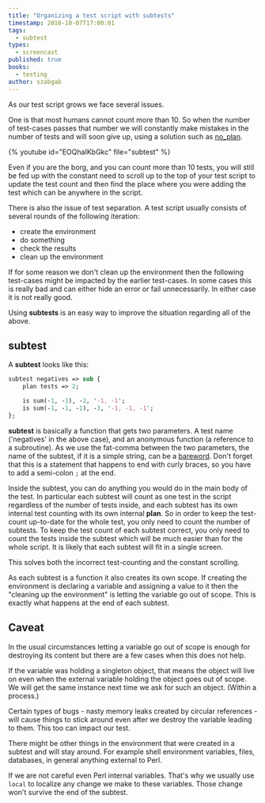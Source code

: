```yaml
---
title: "Organizing a test script with subtests"
timestamp: 2016-10-07T17:00:01
tags:
  - subtest
types:
  - screencast
published: true
books:
  - testing
author: szabgab
---
```



As our test script grows we face several issues.

One is that most humans cannot count more than 10. So when the number of test-cases passes that number
we will constantly make mistakes in the number of tests and will soon give up, using a solution such as [no_plan](/test-without-a-plan).



{% youtube id="EOQhaIKbGkc" file="subtest" %}

Even if you are the borg, and you can count more than 10 tests, you will still be fed up with the constant
need to scroll up to the top of your test script to update the test count and then find the place where you were adding the test
which can be anywhere in the script.

There is also the issue of test separation. A test script usually consists of several rounds of the following iteration:

* create the environment
* do something
* check the results
* clean up the environment

If for some reason we don't clean up the environment then the following test-cases might be impacted by the
earlier test-cases. In some cases this is really bad and can either hide an error or fail unnecessarily.
In either case it is not really good.

Using <b>subtests</b> is an easy way to improve the situation regarding all of the above.

## subtest

A <b>subtest</b> looks like this:

```perl
subtest negatives => sub {
    plan tests => 2;

    is sum(-1, -1), -2, '-1, -1';
    is sum(-1, -1, -1), -3, '-1, -1, -1';
};
```

<b>subtest</b> is basically a function that gets two parameters. A test name ('negatives' in the above case),
and an anonymous function (a reference to a subroutine). As we use the fat-comma between the two parameters,
the name of the subtest, if it is a simple string, can be a [bareword](/barewords-in-perl).
Don't forget that this is a statement that happens to end with curly braces, so you have to add a semi-colon `;`
at the end.

Inside the subtest, you can do anything you would do in the main body of the test. In particular each subtest will count as one test
in the script regardless of the number of tests inside, and each subtest has its own internal test counting with its own internal <b>plan</b>.
So in order to keep the test-count up-to-date for the whole test, you only need to  count the number of subtests.
To keep the test count of each subtest correct, you only need to count the tests inside the subtest which will be much easier than for
the whole script. It is likely that each subtest will fit in a single screen.

This solves both the incorrect test-counting and the constant scrolling.


As each subtest is a function it also creates its own scope.
If creating the environment is declaring a variable and assigning a value to it then the "cleaning up the environment"
is letting the variable go out of scope. This is exactly what happens at the end of each subtest.


## Caveat

In the usual circumstances letting a variable go out of scope is enough for destroying its content but there are a few
cases when this does not help.

If the variable was holding a singleton object, that means the object will live on even when the external variable
holding the object goes out of scope. We will get the same instance next time we ask for such an object. (Within a process.)

Certain types of bugs - nasty memory leaks created by circular references - will cause things to stick around even after
we destroy the variable leading to them.  This too can impact our test.

There might be other things in the environment that were created in a subtest and will stay around.
For example shell environment variables, files, databases, in general anything external to Perl.

If we are not careful even Perl internal variables. That's why we usually use `local` to localize any change we
make to these variables. Those change won't survive the end of the subtest.

